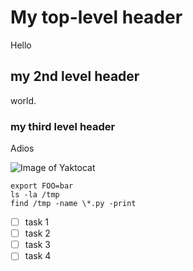 # My top-level header

Hello

## my 2nd level header

world.

### my third level header

Adios

![Image of Yaktocat](https://octodex.github.com/images/yaktocat.png)

```shell
export FOO=bar
ls -la /tmp
find /tmp -name \*.py -print
```

- [ ] task 1
- [ ] task 2
- [ ] task 3
- [ ] task 4

